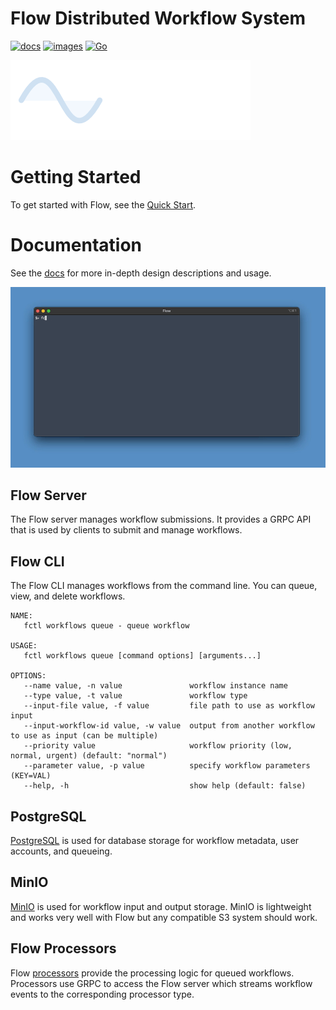 # Flow Distributed Workflow System

[![docs](https://img.shields.io/badge/flow-documentation-blue)](https://flow.ehazlett.dev/docs/start/intro) [![images](https://img.shields.io/badge/docker-oci%20images-9cf)](https://hub.docker.com/search?q=ehazlett%2Fflow) [![Go](https://img.shields.io/badge/Go-reference-green)](https://pkg.go.dev/github.com/ehazlett/flow)

![Flow Logo](.img/logo-text.png)

# Getting Started
To get started with Flow, see the [Quick Start](https://flow.ehazlett.dev/docs/start/quick-start).

# Documentation
See the [docs](https://flow.ehazlett.dev/docs/start/intro) for more in-depth design descriptions
and usage.

![Flow Example](.img/flow.gif)

## Flow Server
The Flow server manages workflow submissions. It provides a GRPC API that is used by clients
to submit and manage workflows.

## Flow CLI
The Flow CLI manages workflows from the command line. You can queue, view, and delete workflows.

```
NAME:
   fctl workflows queue - queue workflow

USAGE:
   fctl workflows queue [command options] [arguments...]

OPTIONS:
   --name value, -n value               workflow instance name
   --type value, -t value               workflow type
   --input-file value, -f value         file path to use as workflow input
   --input-workflow-id value, -w value  output from another workflow to use as input (can be multiple)
   --priority value                     workflow priority (low, normal, urgent) (default: "normal")
   --parameter value, -p value          specify workflow parameters (KEY=VAL)
   --help, -h                           show help (default: false)

```

## PostgreSQL
[PostgreSQL](https://www.postgresql.org) is used for database storage for workflow metadata, user accounts, and queueing.

## MinIO
[MinIO](https://min.io/) is used for workflow input and output storage.  MinIO is lightweight
and works very well with Flow but any compatible S3 system should work.

## Flow Processors
Flow [processors](https://flow.ehazlett.dev/docs/concepts/processors/) provide the processing logic for queued workflows. Processors use GRPC to access the
Flow server which streams workflow events to the corresponding processor type.
